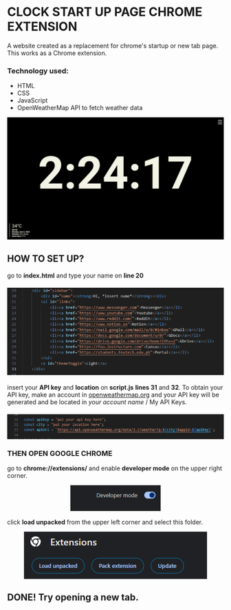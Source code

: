 # CLOCK START UP PAGE CHROME EXTENSION

A website created as a replacement for chrome's startup or new tab page. This works as a Chrome extension.

### Technology used:
- HTML
- CSS
- JavaScript
- OpenWeatherMap API to fetch weather data

![screenshot](assets/screenshot.png)

## HOW TO SET UP?

go to **index.html** and type your name on **line 20**

<div style="text-align: center;">
    <img src="assets/html.png" alt="HTML Icon" style="display: block; margin: 20px auto;">
</div>

insert your **API key** and **location** on **script.js** **lines 31** and **32**. To obtain your API key, make an account in [openweathermap.org](https://openweathermap.org/) and your API key will be generated and be located in *your account name* / My API Keys. 

<div style="text-align: center;">
    <img src="assets/add.png" alt="Add Icon" style="display: block; margin: 20px auto;">
</div>

### THEN OPEN GOOGLE CHROME

go to **chrome://extensions/** and enable **developer mode** on the upper right corner.

<div style="text-align: center;">
    <img src="assets/developer.png" alt="Developer Mode" style="margin: auto;">
</div>

click **load unpacked** from the upper left corner and select this folder.

<div style="text-align: center;">
    <img src="assets/load.png" alt="Load Unpacked" style="display: block; margin: 0 auto;">
</div>

## DONE! Try opening a new tab.
